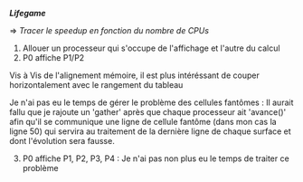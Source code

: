 ***Lifegame***

=> *Tracer le speedup en fonction du nombre de CPUs*

1. Allouer un processeur qui s'occupe de l'affichage et l'autre du calcul
2. P0 affiche P1/P2


Vis à Vis de l'alignement mémoire, il est plus intéréssant de couper horizontalement avec le rangement du tableau

Je n'ai pas eu le temps de gérer le problème des cellules fantômes : 
Il aurait fallu que je rajoute un 'gather' après que chaque processeur ait 'avance()' afin qu'il se communique une ligne de cellule fantôme (dans mon cas la ligne 50) qui servira au traitement de la dernière ligne de chaque surface et dont l'évolution sera fausse. 

3. P0 affiche P1, P2, P3, P4 : Je n'ai pas non plus eu le temps de traiter ce problème